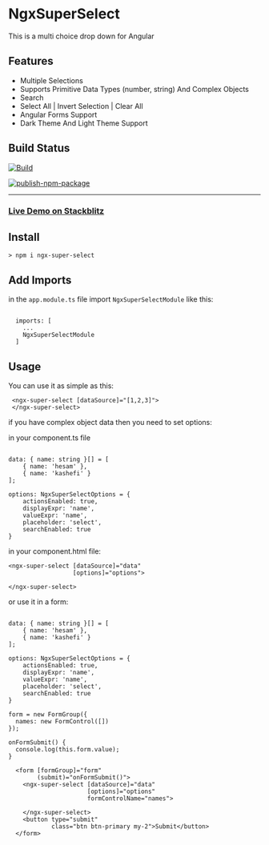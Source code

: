 # NgxSuperSelect

This is a multi choice drop down for Angular

## Features

* Multiple Selections
* Supports Primitive Data Types (number, string) And Complex Objects
* Search
* Select All | Invert Selection | Clear All
* Angular Forms Support
* Dark Theme And Light Theme Support


## Build Status

[![Build](https://github.com/HesamKashefi/ngx-super-select/actions/workflows/build.yml/badge.svg)](https://github.com/HesamKashefi/ngx-super-select/actions/workflows/build.yml)

[![publish-npm-package](https://github.com/HesamKashefi/ngx-super-select/actions/workflows/npm-publish.yml/badge.svg)](https://github.com/HesamKashefi/ngx-super-select/actions/workflows/npm-publish.yml)

---
### [Live Demo on Stackblitz](https://stackblitz.com/edit/ngxsuperselect-demo)

## Install

```
> npm i ngx-super-select
```

## Add Imports

in the `app.module.ts` file import `NgxSuperSelectModule` like this:

```

  imports: [
    ...
    NgxSuperSelectModule
  ]

```

## Usage

You can use it as simple as this:
```
 <ngx-super-select [dataSource]="[1,2,3]">
 </ngx-super-select>
```

if you have complex object data then you need to set options:

in your component.ts file
```

data: { name: string }[] = [
    { name: 'hesam' },
    { name: 'kashefi' }
];

options: NgxSuperSelectOptions = {
    actionsEnabled: true,
    displayExpr: 'name',
    valueExpr: 'name',
    placeholder: 'select',
    searchEnabled: true
}

```
in your component.html file:
```
<ngx-super-select [dataSource]="data"
                  [options]="options">

</ngx-super-select>

  ```

or use it in a form:
```

data: { name: string }[] = [
    { name: 'hesam' },
    { name: 'kashefi' }
];

options: NgxSuperSelectOptions = {
    actionsEnabled: true,
    displayExpr: 'name',
    valueExpr: 'name',
    placeholder: 'select',
    searchEnabled: true
}

form = new FormGroup({
  names: new FormControl([])
});

onFormSubmit() {
  console.log(this.form.value);
}

```

```
  <form [formGroup]="form"
        (submit)="onFormSubmit()">
    <ngx-super-select [dataSource]="data"
                      [options]="options"
                      formControlName="names">

    </ngx-super-select>
    <button type="submit"
            class="btn btn-primary my-2">Submit</button>
  </form>
  ```
